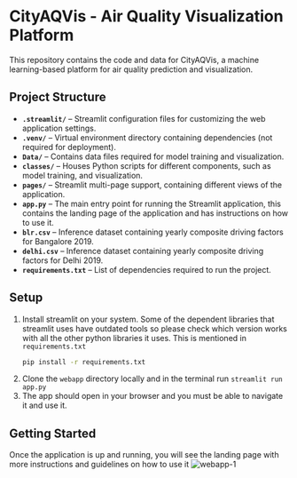 # CityAQVis - Air Quality Visualization Platform  

This repository contains the code and data for CityAQVis, a machine learning-based platform for air quality prediction and visualization.  

## Project Structure  

- **`.streamlit/`** – Streamlit configuration files for customizing the web application settings.  
- **`.venv/`** – Virtual environment directory containing dependencies (not required for deployment).  
- **`Data/`** – Contains data files required for model training and visualization.  
- **`classes/`** – Houses Python scripts for different components, such as model training, and visualization.  
- **`pages/`** – Streamlit multi-page support, containing different views of the application.  
- **`app.py`** – The main entry point for running the Streamlit application, this contains the landing page of the application and has instructions on how to use it.
- **`blr.csv`** – Inference dataset containing yearly composite driving factors for Bangalore 2019.  
- **`delhi.csv`** – Inference dataset containing yearly composite driving factors for Delhi 2019. 
- **`requirements.txt`** – List of dependencies required to run the project. 

## Setup
1. Install streamlit on your system. Some of the dependent libraries that streamlit uses have outdated tools so please check which version works with all the other python libraries it uses. This is mentioned in `requirements.txt`
   ```bash  
   pip install -r requirements.txt  
   ``` 
2. Clone the `webapp` directory locally and in the terminal run `streamlit run app.py`
3. The app should open in your browser and you must be able to navigate it and use it.

## Getting Started
Once the application is up and running, you will see the landing page with more instructions and guidelines on how to use it
![webapp-1](https://github.com/user-attachments/assets/a6fed05e-85f7-416e-910f-b0dcf55cb958)

